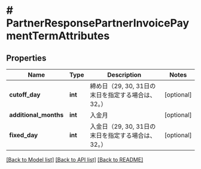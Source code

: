 # # PartnerResponsePartnerInvoicePaymentTermAttributes

## Properties

Name | Type | Description | Notes
------------ | ------------- | ------------- | -------------
**cutoff_day** | **int** | 締め日（29, 30, 31日の末日を指定する場合は、32。） | [optional]
**additional_months** | **int** | 入金月 | [optional]
**fixed_day** | **int** | 入金日（29, 30, 31日の末日を指定する場合は、32。） | [optional]

[[Back to Model list]](../../README.md#models) [[Back to API list]](../../README.md#endpoints) [[Back to README]](../../README.md)
